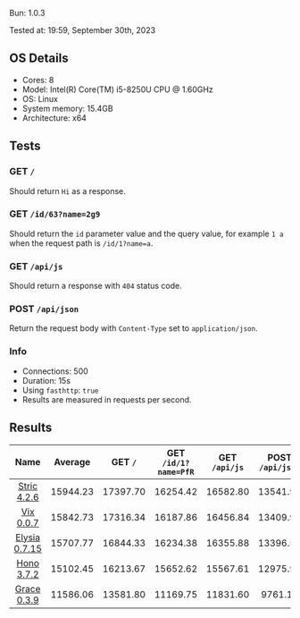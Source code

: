 Bun: 1.0.3

Tested at: 19:59, September 30th, 2023

## OS Details
- Cores: 8
- Model: Intel(R) Core(TM) i5-8250U CPU @ 1.60GHz
- OS: Linux
- System memory: 15.4GB
- Architecture: x64
## Tests
### GET `/`
Should return `Hi` as a response.
### GET `/id/63?name=2g9`
Should return the `id` parameter value and the query value, for example `1 a` when the request path is `/id/1?name=a`.
### GET `/api/js`
Should return a response with `404` status code.
### POST `/api/json`
Return the request body with `Content-Type` set to `application/json`.
### Info
- Connections: 500
- Duration: 15s
- Using `fasthttp`: `true`
- Results are measured in requests per second.

## Results
| Name | Average | GET `/` | GET `/id/1?name=PfR` | GET `/api/js` | POST `/api/json` |
|  :---: | :---: | :---: | :---: | :---: | :---: |
| [Stric 4.2.6](/results/main/Stric) | 15944.23 | 17397.70 | 16254.42 | 16582.80 | 13541.99 |
| [Vix 0.0.7](/results/main/Vix) | 15842.73 | 17316.34 | 16187.86 | 16456.84 | 13409.90 |
| [Elysia 0.7.15](/results/main/Elysia) | 15707.77 | 16844.33 | 16234.38 | 16355.88 | 13396.50 |
| [Hono 3.7.2](/results/main/Hono) | 15102.45 | 16213.67 | 15652.62 | 15567.61 | 12975.91 |
| [Grace 0.3.9](/results/main/Grace) | 11586.06 | 13581.80 | 11169.75 | 11831.60 | 9761.10 |